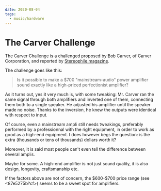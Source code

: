 ```yaml
---
date: 2020-08-04
tags:
  - music/hardware
---
```


# The Carver Challenge

The Carver Challenge is a challenged proposed by Bob Carver, of Carver Corporation, and reported by [Stereophile magazine](https://www.stereophile.com/content/carver-challenge).

The challenge goes like this:

> Is it possible to make a $700 "mainstream-audio" power amplifier sound exactly like a high-priced perfectionist amplifier?

As it turns out, yes it very much is, with some tweaking: Mr. Carver ran the same signal through both amplifiers and inverted one of them, connecting them both to a single speaker. He adjusted his amplifier until the speaker made no noise. Thanks to the inversion, he knew the outputs were identical with respect to input.

Of course, even a mainstream ampli still needs tweakings, preferably performed by a professionnal with the right equipment, in order to work as good as a high-end equipment. I does however begs the question: is the extra (thousands or tens of thousands) dollars worth it?

Moreover, it is said most people can't even tell the difference between several amplis.

Maybe for some. A high-end amplifier is not just sound quality, it is also design, longevity, craftsmanship etc.

If the factors above are not of concern, the \$600-\$700 price range (see <87e5275b?cf>) seems to be a sweet spot for amplifiers.
